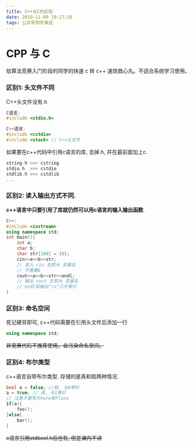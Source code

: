 ```yaml
---
title: C++与C的区别
date: 2019-11-09 19:17:26
tags: 公众号同步推送
---
```

# CPP 与 C

给算法竞赛入门阶段的同学的快速 c 转 c++ 速效救心丸。不适合系统学习使用。

### 区别1: 头文件不同

C++头文件没有.h

```cpp
C语言:
#include <stdio.h>

C++语言:
#include <cstdio>
#include <stack> // C++头文件
```

如果要在c++代码中引用c语言的库, 去掉.h, 并在最前面加上c.

```cpp
string.h >>> cstring
stdio.h  >>> cstdio
stdlib.h >>> cstdlib
...
```

### 区别2: 读入输出方式不同.

**c++语言中只要引用了库就仍然可以用c语言的输入输出函数**.

```cpp
C++:
#include <iostream>
using namespace std;
int main(){
    int a;
    char b;
    char str[100] = {0};
    cin>>a>>b>>str;
    // 读入 cin 右箭头 变量名
    // 不需要&
    cout<<a<<b<<str<<endl;
    // 输出 cout 左箭头 变量名
    // endl和输出"\n"几乎等价
}
```

### 区别3: 命名空间

死记硬背即可, c++代码需要在引用头文件后添加一行
```cpp
using namespace std;
```
~~非竞赛代码不推荐使用，会污染命名空间。~~
### 区别4: 布尔类型
c++语言自带布尔类型. 存储的是真和假两种情况.
```cpp
bool a = false; //假, 与0等价
a = true; // 真, 与1等价
// 注意不要写为ture和flase
if(a){
    foo();
}else{
    bar();
}
```

~~c语言引用stdbool.h后也有, 但是课内不讲~~